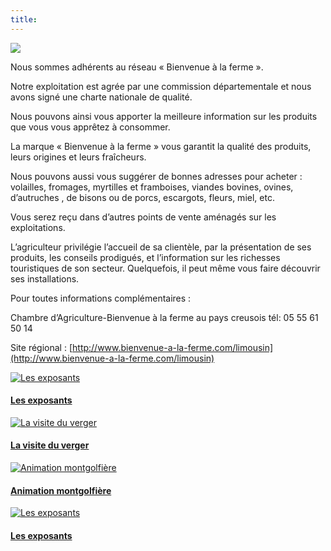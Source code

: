 ```yaml
---
title:
---
```


<div class="image-container">
    <img class="thumbnail" src="{{ site.baseurl }}/assets/images/bienvenue-a-la-ferme/logo-bienvenue1-150x150.jpg" />
</div>

Nous sommes adhérents au réseau « Bienvenue à la ferme ».

Notre exploitation est agrée par une commission départementale et nous avons signé une charte nationale de qualité.

Nous pouvons ainsi vous apporter la meilleure information sur les produits que vous vous apprêtez à consommer.

La marque « Bienvenue à la ferme » vous garantit la qualité des produits, leurs origines et leurs fraîcheurs.

Nous pouvons aussi vous suggérer de bonnes adresses pour acheter : volailles,  fromages, myrtilles et framboises, viandes bovines, ovines, d’autruches , de bisons ou de porcs, escargots, fleurs, miel, etc.

Vous serez reçu dans d’autres points de vente aménagés sur les exploitations.

L’agriculteur privilégie l’accueil de sa clientèle, par la présentation de ses produits, les conseils prodigués, et l’information sur les richesses touristiques de son secteur. Quelquefois, il peut même vous faire découvrir ses installations.

Pour toutes informations complémentaires :

Chambre d’Agriculture-Bienvenue à la ferme au pays creusois tél: 05 55 61 50 14
 
Site régional : [http://www.bienvenue-a-la-ferme.com/limousin](http://www.bienvenue-a-la-ferme.com/limousin) 

<div class="image-container">
    <a class="thumbnail" href="{{ site.baseurl }}/assets/images/bienvenue-a-la-ferme/bienvenue_a_la_ferme-1.jpg">
        <img src="{{ site.baseurl }}/assets/images/bienvenue-a-la-ferme/bienvenue_a_la_ferme-1-vignette.jpg" alt="Les exposants" title="Les exposants" />
        <h4 class="thumbnail-title">Les exposants</h4>
    </a>
    <a class="thumbnail" href="{{ site.baseurl }}/assets/images/bienvenue-a-la-ferme/bienvenue_a_la_ferme-2.jpg">
        <img src="{{ site.baseurl }}/assets/images/bienvenue-a-la-ferme/bienvenue_a_la_ferme-2-vignette.jpg" alt="La visite du verger" title="La visite du verger" />
        <h4 class="thumbnail-title">La visite du verger</h4>
    </a>
    <a class="thumbnail" href="{{ site.baseurl }}/assets/images/bienvenue-a-la-ferme/bienvenue_a_la_ferme-3.jpg">
        <img src="{{ site.baseurl }}/assets/images/bienvenue-a-la-ferme/bienvenue_a_la_ferme-3-vignette.jpg" alt="Animation montgolfière" title="Animation montgolfière" />
        <h4 class="thumbnail-title">Animation montgolfière</h4>
    </a>
    <a class="thumbnail" href="{{ site.baseurl }}/assets/images/bienvenue-a-la-ferme/bienvenue_a_la_ferme-4.jpg">
        <img src="{{ site.baseurl }}/assets/images/bienvenue-a-la-ferme/bienvenue_a_la_ferme-4-vignette.jpg" alt="Les exposants" title="Les exposants" />
        <h4 class="thumbnail-title">Les exposants</h4>
    </a>
</div>
